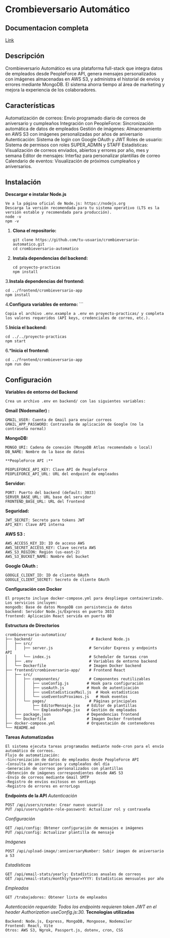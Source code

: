 # Crombieversario Automático
## Documentacion completa
[Link](https://deepwiki.com/2Diego2/Crombieversario-Autom-tico)

## Descripción
Crombieversario Automático es una plataforma full-stack que integra datos de empleados desde PeopleForce API, genera mensajes personalizados con imágenes almacenadas en AWS S3, y administra el historial de envíos y errores mediante MongoDB. El sistema ahorra tiempo al área de marketing y mejora la experiencia de los colaboradores.
## Características 
Automatización de correos: Envío programado diario de correos de aniversario y cumpleaños
Integración con PeopleForce: Sincronización automática de datos de empleados 
Gestión de imágenes: Almacenamiento en AWS S3 con imágenes personalizadas por años de aniversario
Autenticación: Sistema de login con Google OAuth y JWT 
Roles de usuario: Sistema de permisos con roles SUPER_ADMIN y STAFF 
Estadísticas: Visualización de correos enviados, abiertos y errores por año, mes y semana 
Editor de mensajes: Interfaz para personalizar plantillas de correo 
Calendario de eventos: Visualización de próximos cumpleaños y aniversarios.
## Instalación
**Descargar e instalar Node.js**

    Ve a la página oficial de Node.js: https://nodejs.org
    Descarga la versión recomendada para tu sistema operativo (LTS es la versión estable y recomendada para producción).
    node -v
    npm -v
1. **Clona el repositorio:**
   ```
   git clone https://github.com/tu-usuario/crombieversario-automatico.git
   cd crombieversario-automatico
2. **Instala dependencias del backend:**
   ```
   cd proyecto-practicas
   npm install
3.**Instala dependencias del frontend:**

    cd ../frontend/crombieversario-app
    npm install
4.**Configura variables de entorno:**
    ```   
  
    Copia el archivo .env.example a .env en proyecto-practicas/ y completa los valores requeridos (API keys, credenciales de correo, etc.).
5.**Inicia el backend:**         
    
    cd ../../proyecto-practicas
    npm start
6.***Inicia el frontend:**

    cd ../frontend/crombieversario-app
    npm run dev
## Configuración 
**Variables de entorno del Backend**
````
Crea un archivo .env en backend/ con las siguientes variables:
````
**Gmail (Nodemailer) :**
````
GMAIL_USER: Cuenta de Gmail para enviar correos
GMAIL_APP_PASSWORD: Contraseña de aplicación de Google (no la contraseña normal)
````
**MongoDB:**
````
MONGO_URI: Cadena de conexión (MongoDB Atlas recomendado o local)
DB_NAME: Nombre de la base de datos
````
````
**PeopleForce API :**
````
````
PEOPLEFORCE_API_KEY: Clave API de PeopleForce
PEOPLEFORCE_API_URL: URL del endpoint de empleados
````
**Servidor:**
````
PORT: Puerto del backend (default: 3033)
SERVER_BASE_URL: URL base del servidor
FRONTEND_BASE_URL: URL del frontend
````
**Seguridad:**
````
JWT_SECRET: Secreto para tokens JWT
API_KEY: Clave API interna
````
**AWS S3 :**
````
AWS_ACCESS_KEY_ID: ID de acceso AWS
AWS_SECRET_ACCESS_KEY: Clave secreta AWS
AWS_S3_REGION: Región (us-east-2)
AWS_S3_BUCKET_NAME: Nombre del bucket
````
**Google OAuth :**
````
GOOGLE_CLIENT_ID: ID de cliente OAuth
GOOGLE_CLIENT_SECRET: Secreto de cliente OAuth
````
**Configuración con Docker**
````
El proyecto incluye docker-compose.yml para despliegue containerizado. Los servicios incluyen:
mongodb: Base de datos MongoDB con persistencia de datos 
backend: Servidor Node.js/Express en puerto 3033 
frontend: Aplicación React servida en puerto 80 
````
**Estructura de Directorios**
````
crombieversario-automatico/  
├── backend/                          # Backend Node.js  
│   ├── src/  
│   │   ├── server.js                # Servidor Express y endpoints API  
│   │   └── index.js                 # Scheduler de tareas cron  
│   ├── .env                         # Variables de entorno backend  
│   └── Dockerfile                   # Imagen Docker backend  
├── frontend/crombieversario-app/    # Frontend React  
│   ├── src/  
│   │   ├── componentes/             # Componentes reutilizables  
│   │   │   ├── useConfig.js        # Hook para configuración  
│   │   │   ├── useAuth.js          # Hook de autenticación  
│   │   │   ├── useEstadisticasMail.js  # Hook estadísticas  
│   │   │   └── useEventosProximos.js   # Hook eventos  
│   │   └── pages/                   # Páginas principales  
│   │       ├── EditorMensaje.jsx   # Editor de plantillas  
│   │       └── EmpleadosPage.jsx   # Gestión de empleados  
│   ├── package.json                # Dependencias frontend  
│   └── Dockerfile                  # Imagen Docker frontend  
├── docker-compose.yml              # Orquestación de contenedores  
└── README.md   

````
**Tareas Automatizadas**
````
El sistema ejecuta tareas programadas mediante node-cron para el envío automático de correos.
Flujo de automatización:
-Sincronización de datos de empleados desde PeopleForce API
-Consulta de aniversarios y cumpleaños del día
-Generación de correos personalizados con plantillas
-Obtención de imágenes correspondientes desde AWS S3
-Envío de correos mediante Gmail SMTP
-Registro de envíos exitosos en sentLogs
-Registro de errores en errorLogs
````
**Endpoints de la API**
*Autenticación*
````
POST /api/users/create: Crear nuevo usuario 
PUT /api/users/update-role-password: Actualizar rol y contraseña
````
*Configuración*
````
GET /api/config: Obtener configuración de mensajes e imágenes 
PUT /api/config: Actualizar plantilla de mensaje
````
*Imágenes*
````
POST /api/upload-image/:anniversaryNumber: Subir imagen de aniversario a S3
````
*Estadísticas*
````
GET /api/email-stats/yearly: Estadísticas anuales de correos
GET /api/email-stats/monthly?year=YYYY: Estadísticas mensuales por año
````
*Empleados* 
````
GET /trabajadores: Obtener lista de empleados
````
*Autenticación requerida: Todos los endpoints requieren token JWT en el header Authorization useConfig.js:30.*
**Tecnologías utilizadas**
````
Backend: Node.js, Express, MongoDB, Mongoose, Nodemailer
Frontend: React, Vite
Otros: AWS S3, Ngrok, Passport.js, dotenv, cron, CSS

````
